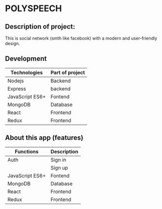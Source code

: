 # POLYSPEECH

## Description of project:

This is social network (smth like facebook) with a modern and user-friendly design.

## Development

| Technologies    | Part of project |
| --------------- | --------------- |
| Nodejs          | Backend         |
| Express         | backend         |
| JavaScript ES6+ | Fontend         |
| MongoDB         | Database        |
| React           | Frontend        |
| Redux           | Frontend        |

## About this app (features)

| Functions       | Description |
| --------------- | ----------- |
| Auth            | Sign in     |
|                 | Sign up     |
| JavaScript ES6+ | Fontend     |
| MongoDB         | Database    |
| React           | Frontend    |
| Redux           | Frontend    |
